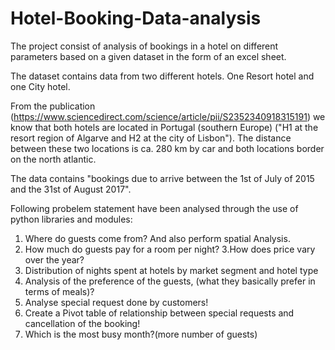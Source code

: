 # Hotel-Booking-Data-analysis
The project consist of analysis of bookings in a hotel on different parameters based on a given dataset in the form of an excel sheet. 

The dataset contains data from two different hotels. One Resort hotel and one City hotel.

From the publication (https://www.sciencedirect.com/science/article/pii/S2352340918315191) we know that both hotels are located in Portugal (southern Europe) ("H1 at the resort region of Algarve and H2 at the city of Lisbon"). The distance between these two locations is ca. 280 km by car and both locations border on the north atlantic.

The data contains "bookings due to arrive between the 1st of July of 2015 and the 31st of August 2017".

Following probelem statement have been analysed through the use of python libraries and modules:
 1. Where do guests come from? And also perform spatial Analysis.
 2. How much do guests pay for a room per night?
 3.How does price vary over the year?
 4. Distribution of nights spent at hotels by market segment and hotel type
 5. Analysis of the preference of the guests, (what they basically prefer in terms of meals)?
 6. Analyse special request done by customers!
 7. Create a Pivot table of relationship between special requests and cancellation of the booking!
 8. Which is the most busy month?(more number of guests)
